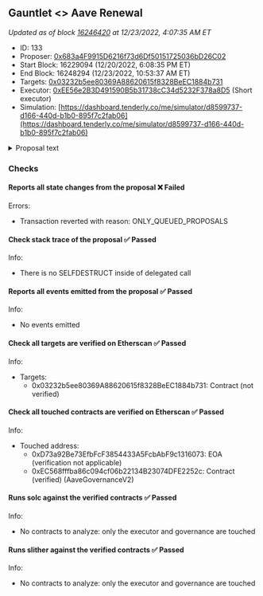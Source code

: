 ## Gauntlet <> Aave Renewal

_Updated as of block [16246420](https://etherscan.io/block/16246420) at 12/23/2022, 4:07:35 AM ET_

- ID: 133
- Proposer: [0x683a4F9915D6216f73d6Df50151725036bD26C02](https://etherscan.io/address/0x683a4F9915D6216f73d6Df50151725036bD26C02)
- Start Block: 16229094 (12/20/2022, 6:08:35 PM ET)
- End Block: 16248294 (12/23/2022, 10:53:37 AM ET)
- Targets: [0x03232b5ee80369A88620615f8328BeEC1884b731](https://etherscan.io/address/0x03232b5ee80369A88620615f8328BeEC1884b731#code)
- Executor: [0xEE56e2B3D491590B5b31738cC34d5232F378a8D5](https://etherscan.io/address/0xEE56e2B3D491590B5b31738cC34d5232F378a8D5) (Short executor)
- Simulation: [https://dashboard.tenderly.co/me/simulator/d8599737-d166-440d-b1b0-895f7c2fab06](https://dashboard.tenderly.co/me/simulator/d8599737-d166-440d-b1b0-895f7c2fab06)

<details>
  <summary>Proposal text</summary>

## Summary

A proposal to renew Gauntlet’s 12-month engagement with Aave on continuous market risk management to maximize capital efficiency while minimizing the risk of insolvency and liquidations to create long-term sustainable growth. Full details of the proposal can be found in our [forum post](https://governance.aave.com/t/arc-updated-gauntlet-aave-renewal/11013). The engagement was pre-approved by the Aave community via [Snapshot](https://snapshot.org/#/aave.eth/proposal/0xd096f98237c642614fe154844c5037a85c1f287f3323c4b003a83bd3f4ea658a).

## Proposal

Gauntlet’s Risk Management platform quantifies risk, optimizes risk parameters, runs economic stress tests, and calibrates parameters dynamically. Gauntlet uses agent-based simulation models tuned to actual market data to model tail market events and interactions between different users within DeFi protocols.

The engagement runs from Dec 28, 2022 to Dec 28, 2023 and includes risk management coverage of all Aave v2 and v3 markets. The total annual fee is $2,000,000 - 70% is paid in aUSDC (1,400,000) and 30% in AAVE (9,919 AAVE tokens).

Full details of the engagement scope, integration timeline, and KPIs are covered in our [forum post](https://governance.aave.com/t/arc-updated-gauntlet-aave-renewal/11013).

## Specification

A full specification of the payload contract and tests enabling this proposal can be found on Gauntlet's Github [here](https://github.com/GauntletNetworks/aave-gauntlet-renewal).

The Proposal Payload does the following:

- 30% of the total annual fee (600,000 in USDC) will be deposited in a vault for the insolvency refund.
- The remaining 800,000 in aUSDC and 9,919 AAVE tokens will be streamed linearly over 1 year.

#### Implementation

The Proposal Payload has been tested and peer-reviewed by [Bored Ghost Developing](https://twitter.com/bgdlabs), including simulations on mainnet of the whole proposal lifecycle.

Link to Test Cases: [ProposalPayloadE2E.t.sol](https://github.com/GauntletNetworks/aave-gauntlet-renewal/blob/main/src/test/ProposalPayloadE2E.t.sol)

Link to Payload implementation: [ProposalPayload.sol](https://github.com/GauntletNetworks/aave-gauntlet-renewal/blob/main/src/ProposalPayload.sol)

Deployed Contracts: ProposalPayload = [`0x03232b5ee80369a88620615f8328beec1884b731`](https://etherscan.io/address/0x03232b5ee80369a88620615f8328beec1884b731)

Thank you to the [Llama](https://llama.xyz/) team for providing open source governance tooling that we used to prepare this proposal.

## Copyright

Copyright and related rights waived via [CC0](https://creativecommons.org/publicdomain/zero/1.0/).

_By approving this proposal, you agree that any services provided by Gauntlet shall be governed by the terms of service available at gauntlet.network/tos._

</details>

### Checks

#### Reports all state changes from the proposal ❌ Failed

Errors:

- Transaction reverted with reason: ONLY_QUEUED_PROPOSALS

#### Check stack trace of the proposal ✅ Passed

Info:

- There is no SELFDESTRUCT inside of delegated call

#### Reports all events emitted from the proposal ✅ Passed

Info:

- No events emitted

#### Check all targets are verified on Etherscan ✅ Passed

Info:

- Targets:
  - 0x03232b5ee80369A88620615f8328BeEC1884b731: Contract (not verified)

#### Check all touched contracts are verified on Etherscan ✅ Passed

Info:

- Touched address:
  - 0xD73a92Be73EfbFcF3854433A5FcbAbF9c1316073: EOA (verification not applicable)
  - 0xEC568fffba86c094cf06b22134B23074DFE2252c: Contract (verified) (AaveGovernanceV2)

#### Runs solc against the verified contracts ✅ Passed

Info:

- No contracts to analyze: only the executor and governance are touched

#### Runs slither against the verified contracts ✅ Passed

Info:

- No contracts to analyze: only the executor and governance are touched
